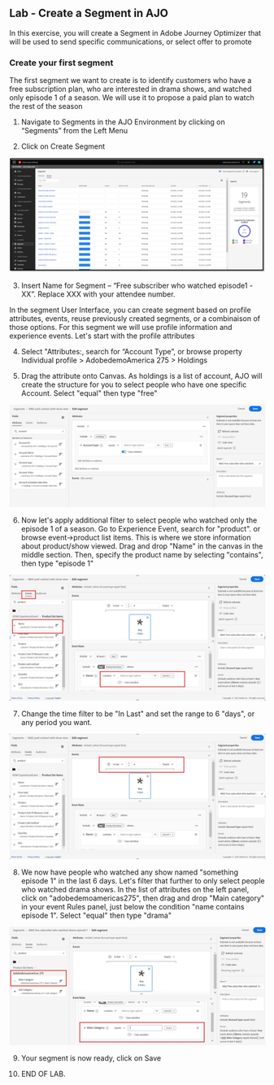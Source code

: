 ## Lab - Create a Segment in AJO

In this exercise, you will create a Segment in Adobe Journey Optimizer that will be used to send specific communications, or select offer to promote


### Create your first segment
The first segment we want to create is to identify customers who have a free subscription plan, who are interested in drama shows, and watched only episode 1 of a season. We will use it to propose a paid plan to watch the rest of the season   

1.  Navigate to Segments in the AJO Environment by clicking on “Segments” from the Left Menu

2.  Click on Create Segment

![Segment](https://github.com/adobe-dss-aep/ajo-handson-labs/blob/8f00bf935516f16f128faa2c9eed3ad218ae994b/0.%20Images/Segmentation_1.png)


3.  Insert Name for Segment – “Free subscriber who watched episode1 -XX”. Replace XXX with your attendee number. 

In the segment User Interface, you can create segment based on profile attributes, events, reuse previously created segments, or a combinaison of those options. For this segment we will use profile information and experience events. Let's start with the profile attributes 


4.  Select "Attributes:, search for “Account Type”, or browse property Individual profile > AdobedemoAmerica 275 > Holdings


5.  Drag the attribute onto Canvas. As holdings is a list of account, AJO will create the structure for you to select people who have one specific Account.  Select "equal" then type "free"

![Segment](../0.%20Images/segment1_1.JPG)


6.  Now let's apply additional filter to select people who watched only the episode 1 of a season. Go to Experience Event, search for "product". or browse event->product list items. This is where we store information about product/show viewed. Drag and drop "Name" in the canvas in the middle section. Then, specify the product name by selecting "contains", then type "episode 1"  

![Segment](../0.%20Images/Segment1-step2.JPG)


7. Change the time filter to be "In Last" and set the range to 6 "days", or any period you want.

![Segment](../0.%20Images/Segment1-step3.JPG)


8. We now have people who watched any show named "something episode 1" in the last 6 days. Let's filter that further to only select people who watched drama shows. 
In the list of attributes on the left panel, click on "adobedemoamericas275", then drag and drop "Main category" in your event Rules panel, just below the condition "name contains episode 1". 
Select "equal" then type "drama"

![Segment](../0.%20Images/Segment1-step4.JPG)


9.  Your segment is now ready, click on Save


10.  END OF LAB.
